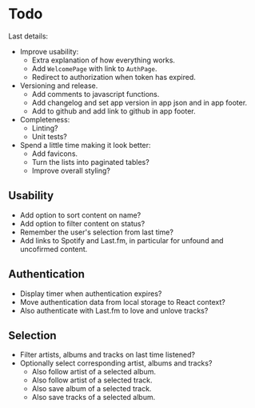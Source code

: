 # Todo

Last details:

- Improve usability:
  - Extra explanation of how everything works.
  - Add `WelcomePage` with link to `AuthPage`.
  - Redirect to authorization when token has expired.
- Versioning and release.
  - Add comments to javascript functions.
  - Add changelog and set app version in app json and in app footer.
  - Add to github and add link to github in app footer.
- Completeness:
  - Linting?
  - Unit tests?
- Spend a little time making it look better:
  - Add favicons.
  - Turn the lists into paginated tables?
  - Improve overall styling?

## Usability

- Add option to sort content on name?
- Add option to filter content on status?
- Remember the user's selection from last time?
- Add links to Spotify and Last.fm, in particular for unfound and uncofirmed content.

## Authentication

- Display timer when authentication expires?
- Move authentication data from local storage to React context?
- Also authenticate with Last.fm to love and unlove tracks?

## Selection

- Filter artists, albums and tracks on last time listened?
- Optionally select corresponding artist, albums and tracks?
  - Also follow artist of a selected album.
  - Also follow artist of a selected track.
  - Also save album of a selected track.
  - Also save tracks of a selected album.
